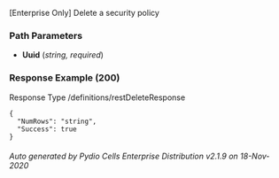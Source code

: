 






 
[Enterprise Only] Delete a security policy  


### Path Parameters

 - **Uuid** (_string, required_) 




### Response Example (200)
Response Type /definitions/restDeleteResponse

```
{
  "NumRows": "string",
  "Success": true
}
```




###### Auto generated by Pydio Cells Enterprise Distribution v2.1.9 on 18-Nov-2020
